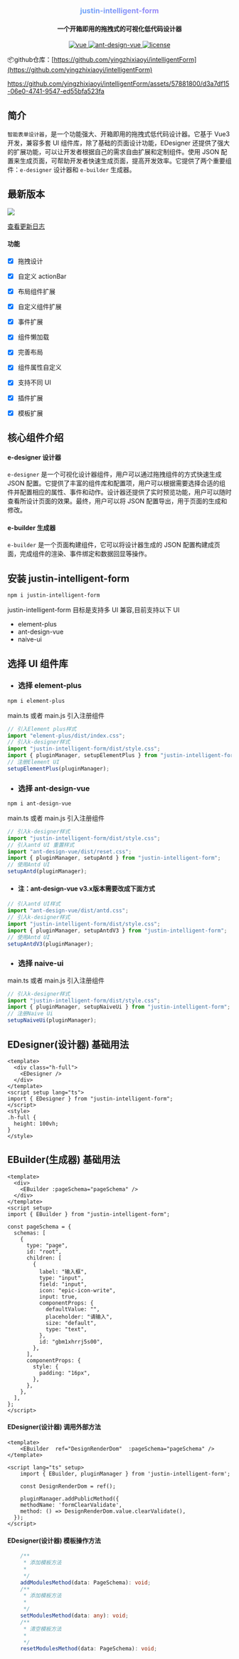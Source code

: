 

<h3 align="center" style="background-image:-webkit-linear-gradient(left,#44c0fa,#c26cf6);-webkit-background-clip:text;-webkit-text-fill-color:transparent;">justin-intelligent-form
</h3>


<h4 align="center">一个开箱即用的拖拽式的可视化低代码设计器</h4>

<p align="center">
  <a href="https://github.com/vuejs/core">
    <img src="https://img.shields.io/badge/vue-3.3.4-brightgreen.svg" alt="vue">
  </a>
  <a href="https://github.com/microsoft/TypeScript">
    <img src="https://img.shields.io/badge/typescript-5.1.6-blue" alt="ant-design-vue">
  </a>
  <a href="#">
    <img src="https://img.shields.io/github/license/mashape/apistatus.svg" alt="license">
  </a>
</p>


📦github仓库：[https://github.com/yingzhixiaoyi/intelligentForm](https://github.com/yingzhixiaoyi/intelligentForm)



https://github.com/yingzhixiaoyi/intelligentForm/assets/57881800/d3a7df15-06e0-4741-9547-ed55bfa523fa




## 简介

`智能表单设计器`，是一个功能强大、开箱即用的拖拽式低代码设计器。它基于 Vue3 开发，兼容多套 UI 组件库，除了基础的页面设计功能，EDesigner 还提供了强大的扩展功能，可以让开发者根据自己的需求自由扩展和定制组件。使用 JSON 配置来生成页面，可帮助开发者快速生成页面，提高开发效率。它提供了两个重要组件：`e-designer` 设计器和 `e-builder` 生成器。


## 最新版本

[![](https://img.shields.io/npm/v/justin-intelligent-form.svg?style=flat-square)](https://www.npmjs.com/package/justin-intelligent-form)

[查看更新日志](./docs/updateLog.md)

#### 功能

- [x] 拖拽设计
- [x] 自定义 actionBar
- [x] 布局组件扩展
- [x] 自定义组件扩展
- [x] 事件扩展
- [x] 组件懒加载
- [x] 完善布局
- [x] 组件属性自定义
- [x] 支持不同 UI
- [x] 插件扩展
- [x] 模板扩展



## 核心组件介绍

#### e-designer 设计器

`e-designer` 是一个可视化设计器组件，用户可以通过拖拽组件的方式快速生成 JSON 配置。它提供了丰富的组件库和配置项，用户可以根据需要选择合适的组件并配置相应的属性、事件和动作。设计器还提供了实时预览功能，用户可以随时查看所设计页面的效果。最终，用户可以将 JSON 配置导出，用于页面的生成和修改。

#### e-builder 生成器

`e-builder` 是一个页面构建组件，它可以将设计器生成的 JSON 配置构建成页面，完成组件的渲染、事件绑定和数据回显等操作。

## 安装 justin-intelligent-form

```bash
npm i justin-intelligent-form
```

justin-intelligent-form 目标是支持多 UI 兼容,目前支持以下 UI

- element-plus
- ant-design-vue
- naive-ui

## 选择 UI 组件库

- ### 选择 element-plus

```bash
npm i element-plus
```

main.ts 或者 main.js 引入注册组件

```javascript
// 引入Element plus样式
import "element-plus/dist/index.css";
// 引入k-designer样式
import "justin-intelligent-form/dist/style.css";
import { pluginManager, setupElementPlus } from "justin-intelligent-form";
// 注册Element UI
setupElementPlus(pluginManager);
```

- ### 选择 ant-design-vue 

```bash
npm i ant-design-vue
```

main.ts 或者 main.js 引入注册组件

```javascript
// 引入k-designer样式
import "justin-intelligent-form/dist/style.css";
// 引入antd UI 重置样式
import "ant-design-vue/dist/reset.css";
import { pluginManager, setupAntd } from "justin-intelligent-form";
// 使用Antd UI
setupAntd(pluginManager);
```
- #### 注：ant-design-vue v3.x版本需要改成下面方式
```javascript
// 引入antd UI样式
import "ant-design-vue/dist/antd.css";
// 引入k-designer样式
import "justin-intelligent-form/dist/style.css";
import { pluginManager, setupAntdV3 } from "justin-intelligent-form";
// 使用Antd UI
setupAntdV3(pluginManager);
```


- ### 选择 naive-ui


main.ts 或者 main.js 引入注册组件

```javascript
// 引入k-designer样式
import "justin-intelligent-form/dist/style.css";
import { pluginManager, setupNaiveUi } from "justin-intelligent-form";
// 注册Naive Ui
setupNaiveUi(pluginManager);
```

## EDesigner(设计器) 基础用法

```vue
<template>
  <div class="h-full">
    <EDesigner />
  </div>
</template>
<script setup lang="ts">
import { EDesigner } from "justin-intelligent-form";
</script>
<style>
.h-full {
  height: 100vh;
}
</style>
```
## EBuilder(生成器) 基础用法

```vue
<template>
  <div>
    <EBuilder :pageSchema="pageSchema" />
  </div>
</template>
<script setup>
import { EBuilder } from "justin-intelligent-form";

const pageSchema = {
  schemas: [
    {
      type: "page",
      id: "root",
      children: [
        {
          label: "输入框",
          type: "input",
          field: "input",
          icon: "epic-icon-write",
          input: true,
          componentProps: {
            defaultValue: "",
            placeholder: "请输入",
            size: "default",
            type: "text",
          },
          id: "gbm1xhrrj5s00",
        },
      ],
      componentProps: {
        style: {
          padding: "16px",
        },
      },
    },
  ],
};
</script>
```

#### EDesigner(设计器) 调用外部方法

```vue
<template>
	<EBuilder  ref="DesignRenderDom"  :pageSchema="pageSchema" />  
</template>

<script lang="ts" setup>
	import { EBuilder, pluginManager } from 'justin-intelligent-form';
	
	const DesignRenderDom = ref();
	
	pluginManager.addPublicMethod({
    methodName: 'formClearValidate',
    method: () => DesignRenderDom.value.clearValidate(),
  });
</script>
```

#### EDesigner(设计器) 模板操作方法

```ts
    /**
     * 添加模板方法
     *
     */
    addModulesMethod(data: PageSchema): void;
    /**
     * 添加模板方法
     *
     */
    setModulesMethod(data: any): void;
    /**
     * 清空模板方法
     *
     */
    resetModulesMethod(data: PageSchema): void;
```

